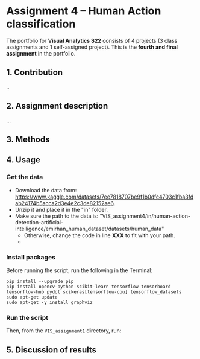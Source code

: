 # Assignment 4 – Human Action classification
The portfolio for __Visual Analytics S22__ consists of 4 projects (3 class assignments and 1 self-assigned project). This is the __fourth and final assignment__ in the portfolio.


## 1. Contribution
..

## 2. Assignment description
...

## 3. Methods


## 4. Usage
### Get the data
- Download the data from: https://www.kaggle.com/datasets/7ee7818707be9f1b0dfc4703c1fba3fdab24174b5acca2d3e4e2c3de82152ae6.
- Unzip it and place it in the "in" folder.
- Make sure the path to the data is: "VIS_assignment4/in/human-action-detection-artificial-intelligence/emirhan_human_dataset/datasets/human_data"
    - Otherwise, change the code in line **XXX** to fit with your path.
    - 
### Install packages
Before running the script, run the following in the Terminal:
```
pip install --upgrade pip
pip install opencv-python scikit-learn tensorflow tensorboard tensorflow-hub pydot scikeras[tensorflow-cpu] tensorflow_datasets
sudo apt-get update
sudo apt-get -y install graphviz
```

### Run the script
Then, from the `VIS_assignment1` directory, run:


## 5. Discussion of results


